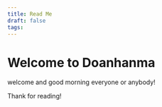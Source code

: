 ```yaml
---
title: Read Me
draft: false
tags:
---
```

# Welcome to Doanhanma
welcome and good morning everyone or anybody!

Thank for reading!

